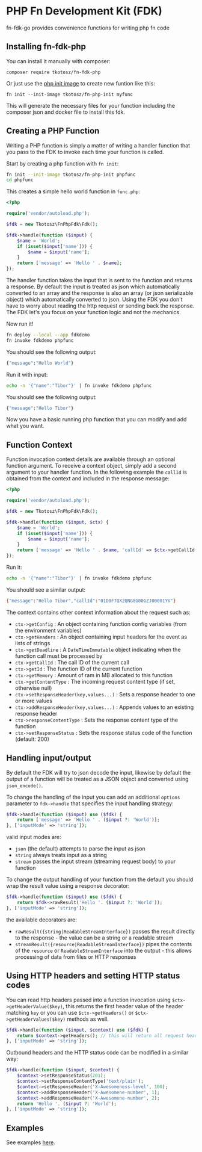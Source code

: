# PHP Fn Development Kit (FDK)

fn-fdk-go provides convenience functions for writing php fn code

## Installing fn-fdk-php

You can install it manually with composer:
```
composer require tkotosz/fn-fdk-php
```

Or just use the [php init image](https://github.com/tkotosz/fn-php-init) to create new funtion like this:
```
fn init --init-image tkotosz/fn-php-init myfunc
```
This will generate the necessary files for your function including the composer json and docker file to install this fdk.

## Creating a PHP Function

Writing a PHP function is simply a matter of writing a handler function
that you pass to the FDK to invoke each time your function is called.

Start by creating a php function with `fn init`:

```sh
fn init --init-image tkotosz/fn-php-init phpfunc
cd phpfunc
```

This creates a simple hello world function in `func.php`:

```php
<?php

require('vendor/autoload.php');

$fdk = new Tkotosz\FnPhpFdk\Fdk();

$fdk->handle(function ($input) {
    $name = 'World';
    if (isset($input['name'])) {
        $name = $input['name'];
    }
    return ['message' => 'Hello ' . $name];
});
```

The handler function takes the input that is sent to the function and returns a response.
By default the input is treated as json which automatically converted to an array 
and the response is also an array (or json serializable object) which automatically converted to json.
Using the FDK you don't have to worry about reading the http request or sending back the response.
The FDK let's you focus on your function logic and not the mechanics.

Now run it!

```sh
fn deploy --local --app fdkdemo 
fn invoke fdkdemo phpfunc 
```

You should see the following output:

```sh
{"message":"Hello World"}
```

Run it with input:

```sh
echo -n '{"name":"Tibor"}' | fn invoke fdkdemo phpfunc
```

You should see the following output:

```sh
{"message":"Hello Tibor"}
```

Now you have a basic running php function that you can modify and add what you want.

## Function Context

Function invocation context details are available through an optional function argument.
To receive a context object, simply add a second argument to your handler function.
In the following example the `callId` is obtained from the context and included in 
the response message:

```php
<?php

require('vendor/autoload.php');

$fdk = new Tkotosz\FnPhpFdk\Fdk();

$fdk->handle(function ($input, $ctx) {
    $name = 'World';
    if (isset($input['name'])) {
        $name = $input['name'];
    }
    return ['message' => 'Hello ' . $name, 'callId' => $ctx->getCallId()];
});
```

Run it:

```sh
echo -n '{"name":"Tibor"}' | fn invoke fdkdemo phpfunc
```

You should see a similar output:

```sh
{"message":"Hello Tibor","callId":"01D0F7QX2QNG8G00GZJ00001YV"}
```

The context contains other context information about the request such as: 

* `ctx->getConfig` : An object containing function config variables (from the environment variables) 
* `ctx->getHeaders` : An object containing input headers for the event as lists of strings
* `ctx->getDeadline` : A `DateTimeImmutable` object indicating when the function call must be processed by 
* `ctx->getCallId` : The call ID of the current call 
* `ctx->getId` : The function ID of the current function 
* `ctx->getMemory` : Amount of ram in MB allocated to this function 
* `ctx->getContentType` : The incoming request content type (if set, otherwise null)
* `ctx->setResponseHeader(key,values...)` : Sets a response header to one or more values 
* `ctx->addResponseHeader(key,values...)` : Appends values to an existing response header
* `ctx->responseContentType` : Sets the response content type of the function
* `ctx->setResponseStatus` : Sets the response status code of the function (default: 200)
 
## Handling input/output

By default the FDK will try to json decode the input, likewise by default the output of a function will be treated as a JSON object and converted using `json_encode()`.

To change the handling of the input you can add an additional `options` parameter to `fdk->handle` that specifies the input handling strategy: 

```php
$fdk->handle(function ($input) use ($fdk) {
    return ['message' => 'Hello ' . ($input ?: 'World')];
}, ['inputMode' => 'string']);
```

valid input modes are: 
*  `json` (the default) attempts to parse the input as json
* `string` always treats input as a string 
* `stream` passes the input stream (streaming request body) to your function 

To change the output handling of your function from the default you should wrap the result value using a response decorator: 

```php
$fdk->handle(function ($input) use ($fdk) {
    return $fdk->rawResult('Hello '. ($input ?: 'World'));
}, ['inputMode' => 'string']);
```

the available decorators are: 
* `rawResult({string|ReadableStreamInterface})` passes the result directly to the response - the value can be a string or a readable stream
* `streamResult({resource|ReadableStreamInterface})` pipes the contents of the `resource` or `ReadableStreamInterface` into the output - this allows processing of data from files or HTTP responses

## Using HTTP headers and setting HTTP status codes
You can read http headers passed into a function invocation using `$ctx->getHeaderValue($key)`, this returns the first header value of the header matching `key` or you can use `$ctx->getHeaders()` or `$ctx->getHeaderValues($key)` methods as well.

```php
$fdk->handle(function ($input, $context) use ($fdk) {
    return $context->getHeaders(); // this will return all request headers as json
}, ['inputMode' => 'string']);
```

Outbound headers and the HTTP status code can be modified in a similar way:  

```php
$fdk->handle(function ($input, $context) {
    $context->setResponseStatus(201);
    $context->setResponseContentType('text/plain');
    $context->setResponseHeader('X-Awesomeness-level', 100);
    $context->addResponseHeader('X-Awesomene-number', 1);
    $context->addResponseHeader('X-Awesomene-number', 2);
    return 'Hello '. ($input ?: 'World');
}, ['inputMode' => 'string']);
```

## Examples

See examples [here](https://github.com/tkotosz/fn-fdk-php/tree/master/examples).
